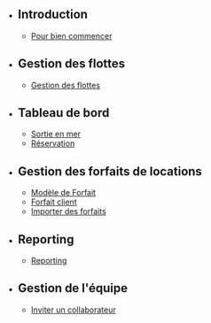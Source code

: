 - ## Introduction   
    - [Pour bien commencer](/{{route}})
- ## Gestion des flottes
    - [Gestion des flottes](/{{route}}/{{version}}/fleet)
- ## Tableau de bord
    - [Sortie en mer](/{{route}}/{{version}}/boat-trip)
    - [Réservation](/{{route}}/{{version}}/boat-trip)
- ## Gestion des forfaits de locations
    - [Modèle de Forfait](/{{route}}/{{version}}/rental-package)
    - [Forfait client](/{{route}}/{{version}}/sailor-rental-package)
    - [Importer des forfaits](/{{route}}/{{version}}/import-sailor-rental-package)
- ## Reporting
    - [Reporting](/{{route}}/{{version}}/team)
- ## Gestion de l'équipe
    - [Inviter un collaborateur](/{{route}}/{{version}}/team)
